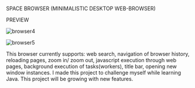 SPACE BROWSER (MINIMALISTIC DESKTOP WEB-BROWSER)

PREVIEW

![browser4](https://user-images.githubusercontent.com/105460420/235294125-e989e815-8157-416b-8383-6e43abd03c04.PNG)


![browser5](https://user-images.githubusercontent.com/105460420/235294127-6b6361e4-e830-4201-bab4-1a944b6316e2.PNG)


This browser currently supports: web search, navigation of browser history, reloading pages, zoom in/ zoom out, javascript execution through web pages, background execution of tasks(workers), title bar, opening new window instances. I made this project to challenge myself while learning Java. This project will be growing with new features.
